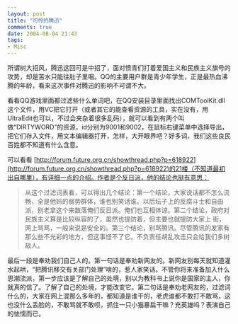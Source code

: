 ```yaml
---
layout: post
title: "可怜的腾迅"
comments: true
date: 2004-08-04 21:43
tags:
- Misc
---
```

所谓树大招风，腾迅这回可是中招了，面对愤青们打着爱国主义和民族主义旗号的攻势，却是苦水只能往肚子里咽。QQ的主要用户群是青少年学生，正是最热血沸腾的年龄，看来这次事件对腾迅的影响不可谓不大。

看看QQ游戏里面都过滤些什么单词吧，在QQ安装目录里面找出COMToolKit.dll这个文件，用VC把它打开（或者其它的能查看资源的工具，实在没有，用UltraEdit也可以，不过会夹杂着很多乱码），就可以看到有两个叫做“DIRTYWORD”的资源，id分别为9001和9002，在鼠标右键菜单中选择导出，把它们存入文件，用文本编辑器打开，怎样，大开眼界吧？好多词，我们这些良民百姓都不知道有什么含意。

可以看看 [http://forum.future.org.cn/showthread.php?p=618922](http://forum.future.org.cn/showthread.php?p=618922)的21楼（不知道最初出自哪里），有详细一点的介绍。作者是个反日派，他的结论也挺有意思：

>从这个过滤词表看，可以得出几个结论：第一个结论，大家说话都不怎么流畅，全是他妈的弱势群体，谁也别笑话谁。以后坛子上的反腐斗士和自由派，别老拿这个来数落俺们反日派。俺们也互相体谅。第二个结论，政府对民族主义算是比较纵容的了，虽然也提防着，但主要也就提防大家上 街，网上骂骂，一般来说是安全的。第三个结论，别骂腾讯。尽管腾讯的发家有那么些不光彩的地方，但这事怪不了它。不负责任胡乱攻击只会给我们多树敌人。
>
最后一段是奉劝我们自己人的。第一句话是奉劝新网友的。新网友别每天就知道灌水起哄，“把腾讯移交有关部门处理”啥的，惹人家笑话。不管你将来准备加入什么思潮流派，第一步应该是了解自己的处境，别以为教科书上说你是国家的主人，你就真的信了。了解了自己的处境，才能改变它。第二句话是奉劝老网友的，过滤词什么的，大家在网上混那么多年的，都知道是谁干的，老虎谁都不敢打不敢骂，这也没什么丢脸的，不敢骂就不敢呗，抓住一只小猫暴扁干嘛？充英雄吗？表演自己的怯懦而已。   

